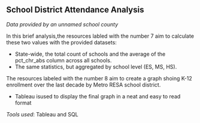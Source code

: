 ## School District Attendance Analysis

_Data provided by an unnamed school county_

In this brief analysis,the resources labled with the number 7 aim to calculate these two values with the provided datasets:
- State-wide, the total count of schools and the average of the pct_chr_abs column across all schools.
- The same statistics, but aggregated by school level (ES, MS, HS).

The resources labeled with the number 8 aim to create a graph shoing K-12 enrollment over the last decade by Metro RESA school district.
- Tableau isused to display the final graph in a neat and easy to read format

_Tools used_:
Tableau and SQL
